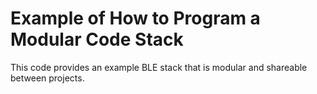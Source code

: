 # Example of How to Program a Modular Code Stack

This code provides an example BLE stack that is modular and shareable between projects.
